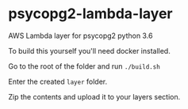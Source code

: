 # psycopg2-lambda-layer
AWS Lambda layer for psycopg2 python 3.6

To build this yourself you'll need docker installed.

Go to the root of the folder and run `./build.sh`

Enter the created `layer` folder.

Zip the contents and upload it to your layers section.
